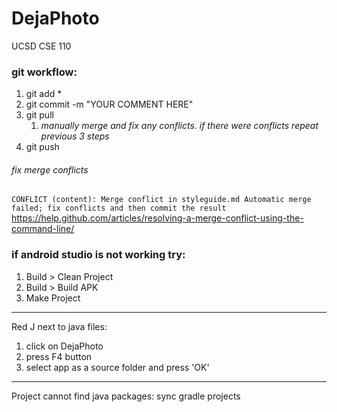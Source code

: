 # DejaPhoto
UCSD CSE 110


### git workflow:
1. git add * </br>
1. git commit -m "YOUR COMMENT HERE" </br>
1. git pull </br>
     1. *manually merge and fix any conflicts. if there were conflicts repeat previous 3 steps* </br>
1. git push

###### fix merge conflicts
`CONFLICT (content): Merge conflict in styleguide.md
Automatic merge failed; fix conflicts and then commit the result `
https://help.github.com/articles/resolving-a-merge-conflict-using-the-command-line/


### if android studio is not working try:
1. Build > Clean Project
1. Build > Build APK
1. Make Project

------------

 Red J next to java files:
1. click on DejaPhoto
1. press F4 button
1. select app as a source folder and press 'OK'

-------------

 Project cannot find java packages: sync gradle projects
